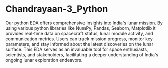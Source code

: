 # Chandrayaan-3_Python
Our python EDA offers comprehensive insights into India's lunar mission. By using various python libraries like NumPy, Pandas, Seaborn, Matplotlib it provides real-time data on spacecraft status, lunar module activity, and communication metrics. Users can track mission progress, monitor key parameters, and stay informed about the latest discoveries on the lunar surface. 
This EDA serves as an invaluable tool for space enthusiasts, scientists, and stakeholders, facilitating a deeper understanding of India's ongoing lunar exploration endeavors.
